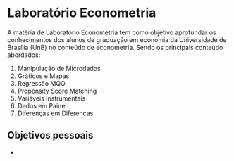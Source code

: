 # Laboratório Econometria
A matéria de Laboratório Econometria tem como objetivo aprofundar os conhecimentos dos alunos de graduação em economia da Universidade de Brasília (UnB) no conteúdo de 
econometria. Sendo os principais conteúdo abordados:

1. Manipulação de Microdados
2. Gráficos e Mapas
3. Regressão MQO
4. Propensity Score Matching
5. Variáveis Instrumentais
6. Dados em Painel
7. Diferenças em Diferenças

## Objetivos pessoais
- 
